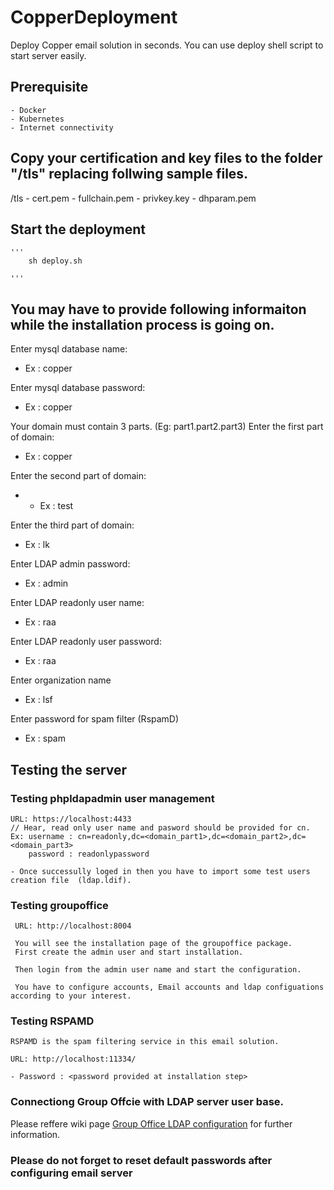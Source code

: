 # CopperDeployment
Deploy Copper email solution in seconds.
You can use deploy shell script to start server easily.

## Prerequisite
    - Docker 
    - Kubernetes
    - Internet connectivity

## Copy your certification and key files to the folder "/tls" replacing follwing sample files.

  /tls
    - cert.pem
    - fullchain.pem
    - privkey.key
    - dhparam.pem

## Start the deployment
    '''
        sh deploy.sh
        
    '''

## You may have to provide following informaiton while the installation process is going on.


Enter mysql database name:

- Ex : copper

Enter mysql database password:

- Ex : copper

Your domain must contain 3 parts. (Eg: part1.part2.part3)
Enter the first part of domain:

- Ex : copper

Enter the second part of domain:

- - Ex : test

Enter the third part of domain:

- Ex : lk

Enter LDAP admin password:

- Ex : admin

Enter LDAP readonly user name:

- Ex : raa

Enter LDAP readonly user password:

- Ex : raa

Enter organization name

- Ex : lsf

Enter password for spam filter (RspamD)

- Ex : spam

## Testing the server

### Testing phpldapadmin user management

    URL: https://localhost:4433
    // Hear, read only user name and pasword should be provided for cn.
    Ex: username : cn=readonly,dc=<domain_part1>,dc=<domain_part2>,dc=<domain_part3>
        password : readonlypassword

    - Once successully loged in then you have to import some test users creation file  (ldap.ldif).



### Testing groupoffice 


     URL: http://localhost:8004

     You will see the installation page of the groupoffice package.
     First create the admin user and start installation.

     Then login from the admin user name and start the configuration.

     You have to configure accounts, Email accounts and ldap configuations according to your interest.

### Testing RSPAMD

    RSPAMD is the spam filtering service in this email solution.

    URL: http://localhost:11334/

    - Password : <password provided at installation step>
    
### Connectiong Group Offcie with LDAP server user base.
 
 Please reffere wiki page [Group Office LDAP configuration](https://github.com/LSFLK/Copper/wiki/Group-Office-LDAP-configuration) for further information.
 
    
### Please do not forget to reset default passwords after configuring email server
